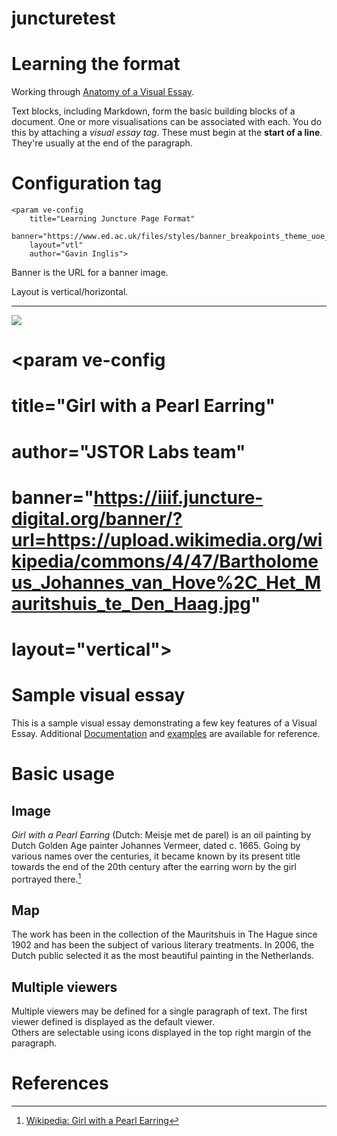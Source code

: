 # juncturetest

# Learning the format

Working through [Anatomy of a Visual Essay](https://github.com/JSTOR-Labs/juncture/wiki/Anatomy-of-a-Visual-Essay).

Text blocks, including Markdown, form the basic building blocks of a document. One or more visualisations can be associated with each. You do this by attaching a *visual essay tag*. These must begin at the **start of a line**. They're usually at the end of the paragraph.  

# Configuration tag

    <param ve-config
        title="Learning Juncture Page Format"
        banner="https://www.ed.ac.uk/files/styles/banner_breakpoints_theme_uoe_tv_1x/public/banner/0054344c.jpg"
        layout="vtl"
        author="Gavin Inglis">
        
Banner is the URL for a banner image.

Layout is vertical/horizontal.

---

<a href="https://juncture-digital.org"><img src="https://juncture-digital.org/images/ve-button.png"></a>

<param ve-config
        title="Learning Juncture Page Format"
        banner="https://www.ed.ac.uk/files/styles/banner_breakpoints_theme_uoe_tv_1x/public/banner/0054344c.jpg?itok=U3rNOqQA&timestamp=1442566890"
        layout="vtl"
        author="Gavin Inglis">
        
# <param ve-config 
#        title="Girl with a Pearl Earring"
#        author="JSTOR Labs team"
#        banner="https://iiif.juncture-digital.org/banner/?url=https://upload.wikimedia.org/wikipedia/commons/4/47/Bartholomeus_Johannes_van_Hove%2C_Het_Mauritshuis_te_Den_Haag.jpg" 
#        layout="vertical">

<!-- Entities discussed throughout the essay are typically defined before the essay text and
     are thus available in all text.  Entity identifiers (QIDs) can be found in either
     Wikipedia or Wikidata (https://www.wikidata.org)> -->
<param ve-entity eid="Q185372"> <!-- Girl with a Pearl Earring painting -->
<param ve-entity eid="Q41264"> <!-- Johannes Vermeer -->
<param ve-entity eid="Q221092"> <!-- Mauritshuis -->
<param ve-entity eid="Q36600"> <!-- The Hague -->

# Sample visual essay

This is a sample visual essay demonstrating a few key features of a Visual Essay. Additional [Documentation](https://github.com/JSTOR-Labs/juncture/wiki) and [examples](https://jstor-labs.github.io/juncture-examples) are available for reference.
<param ve-image 
       manifest="https://iiif.juncture-digital.org/manifest/6dd738aed85597cac540ad31dd5818e86ef7f2918c7b43a9eb3123d5538e6e4c">

# Basic usage

## Image

_Girl with a Pearl Earring_ (Dutch: Meisje met de parel) is an oil painting by Dutch Golden Age painter Johannes Vermeer, 
dated c. 1665. Going by various names over the centuries, it became known by its present title towards the end of the 
20th century after the earring worn by the girl portrayed there.[^1]
<param ve-image 
       label="Girl with a Pearl Earring" 
       description="painting by Johannes Vermeer" 
       license="public domain" 
       url="https://upload.wikimedia.org/wikipedia/commons/0/0f/1665_Girl_with_a_Pearl_Earring.jpg">

## Map

The work has been in the collection of the Mauritshuis in The Hague since 1902 and has been the subject of various 
literary treatments. In 2006, the Dutch public selected it as the most beautiful painting in the Netherlands.
<param ve-map center="Q36600" zoom="11" prefer-geojson>

## Multiple viewers

Multiple viewers may be defined for a single paragraph of text.  The first viewer defined is displayed as the default viewer.  
Others are selectable using icons displayed in the top right margin of the paragraph.
<param ve-image 
       manifest="https://iiif.juncture-digital.org/manifest/6dd738aed85597cac540ad31dd5818e86ef7f2918c7b43a9eb3123d5538e6e4c">
<param ve-map center="Q36600" zoom="11">

# References

[^1]: [Wikipedia: Girl with a Pearl Earring](https://en.wikipedia.org/wiki/Girl_with_a_Pearl_Earring)
